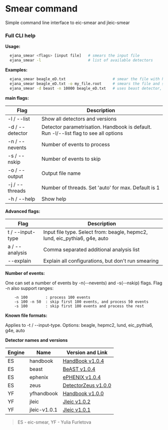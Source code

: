 # Smear command
Simple command line interface to eic-smear and jleic-smear


### Full CLI help

**Usage:** 

``` bash
  ejana_smear <flags> [input file]   # smears the input file
  ejana_smear -l                     # list of available detectors
```


**Examples:** 

```bash
  ejana_smear beagle_eD.txt                     # smear the file with handbook detector
  ejana_smear beagle_eD.txt -o my_file.root     # smears the file and set output file name  
  ejana_smear -d beast -n 10000 beagle_eD.txt   # uses beast detector, smears only 10k events
```

**main flags:**

| Flag             | Description |
|------------------|-------------|
| -l / --list      | Show all detectors and versions|
| -d / --detector  | Detector parametrisation. Handbook is default. Run -l/--list flag to see all options
| -n / --nevents   | Number of events to process |
| -s / --nskip     | Number of events to skip |    
| -o / --output    | Output file name |    
| -j / --threads   | Number of threads. Set 'auto' for max. Default is 1 |  
| -h / --help      | Show help |



**Advanced flags:**

| Flag | Description |
|------|-------------|
| t / --input-type |   Input file type. Select from: beagle, hepmc2, lund, eic_pythia6, g4e, auto |
| a / --analysis   |   Comma separated additional analysis list |
| --explain        |    Explain all configurations, but don't run smearing |


**Number of events:**

One can set a number of events by -n(--nevents) and -s(--nskip) flags. Flag -n also support ranges:
```  
    -n 100        : process 100 events
    -s 100 -n 50  : skip first 100 events, and process 50 events
    -s 100        : skip first 100 events and process the rest
```

**Known file formats:**

Applies to -t / --input-type. Options: beagle, hepmc2, lund, eic_pythia6, g4e, auto

**Detector names and versions**

   | Engine | Name         | Version and Link |
   |--------|--------------|------------------|
   | ES     | handbook     | [HandBook v1.0.4](https://gitlab.com/eic/escalate/ejana/blob/master/src/plugins/reco/eic_smear/ESDetectorHandBook_v1_0_4.cc) |
   | ES     | beast        | [BeAST v1.0.4](https://gitlab.com/eic/escalate/ejana/blob/master/src/plugins/reco/eic_smear/ESDetectorBeAST_v1_0_4.cc) |
   | ES     | ephenix      | [ePHENIX v1.0.4](https://gitlab.com/eic/escalate/ejana/blob/master/src/plugins/reco/eic_smear/ESDetectorEPHENIX_v1_0_4.cc) |
   | ES     | zeus         | [DetectorZeus v1.0.0](https://gitlab.com/eic/escalate/ejana/blob/master/src/plugins/reco/eic_smear/ESDetectorZeus_v1_0_0.cc) |
   | YF     | yfhandbook   | [Handbook v1.0.0](https://gitlab.com/eic/escalate/ejana/blob/master/src/plugins/reco/eic_smear/YFDetectorHandbook_v1_0_0.cc) |
   | YF     | jleic        | [Jleic v1.0.2](https://gitlab.com/eic/escalate/ejana/blob/master/src/plugins/reco/eic_smear/YFDetectorJleic_v1_0_2.cc) |
   | YF     | jleic-v1.0.1 | [Jleic v1.0.1](https://gitlab.com/eic/escalate/ejana/blob/master/src/plugins/reco/eic_smear/YFDetectorJleic_v1_0_1.cc) |
   >    ES - eic-smear, YF - Yulia Furletova

